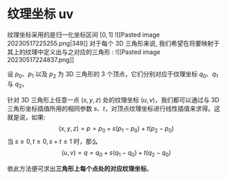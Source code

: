 


# 纹理坐标 uv 
纹理坐标采用的是归一化坐标区间 $[0,1]$
![[Pasted image 20230517225255.png|349]]
对于每个 3D 三角形来说, 我们希望在将要映射于其上的纹理中定义出与之对应的三角形 :
![[Pasted image 20230517224837.png]]

设 $p_0$、$p_1$ 以及 $p_2$ 为 3D 三角形的 3 个顶点，它们分别对应于纹理坐标 $q_0$、$q_1$ 与 $q_2$。

针对 3D 三角形上任意一点 $(x, y, z)$ 处的纹理坐标 $(u,v)$，我们都可以通过与 3D 三角形坐标插值所用的相同参数 $s$、$t$，对顶点纹理坐标进行线性插值来求得。这就是说，如果:
$$
( x, y,z)= p = p_0 + s(p_1 - p_0)+ t(p_2 - p_0)
$$
当 $s\geqslant0,t\geqslant0,s+t\leq1$ 时，那么
$$
(u,v)=q=q_0+s(q_1-q_0)+t(q_2-q_0)
$$

依此方法便可求出**三角形上每个点处的对应纹理坐标**。


